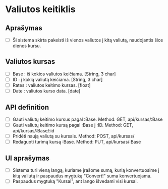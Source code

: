 # Valiutos keitiklis

## Aprašymas
- [ ] Ši sistema skirta pakeisti iš vienos valiutos į kitą valiutą, naudojantis šios dienos kursu.

## Valiutos kursas
- [ ] Base : iš kokios valiutos keičiama. [String, 3 char] 
- [ ] ID : į kokią valiutą keičiama. [String, 3 char]
- [ ] Rates : valiutos keitimo kursas. [float]
- [ ] Date : valiutos kurso data. [date]

## API definition
- [ ] Gauti valiutų keitimo kursus pagal :Base. Method: GET, api/kursas/:Base
- [ ] Gauti valiutų keitimo kursą pagal :Base į :ID.  Method: GET, api/kursas/:Base/:id
- [ ] Pridėti naują valiutą su kursais. Method: POST, api/kursas/
- [ ] Redaguoti turimą kursą :Base. Method: PUT, api/kursas/:Base
## UI aprašymas
- [ ] Sistema turi vieną langą, kuriame įrašome sumą, kurią konvertuosime į kitą valiutą ir paspaudus mygtuką "Convert!" suma konvertuojama.
- [ ] Paspaudus mygtuką "Kursai", ant lango išvedami visi kursai.

